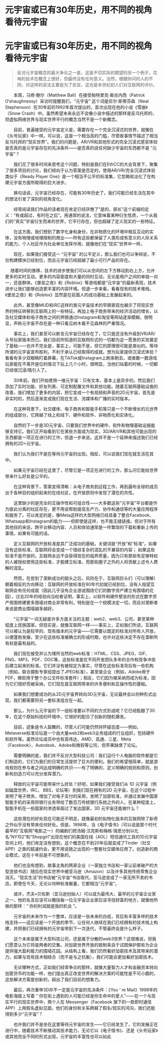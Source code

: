 # 元宇宙或已有30年历史，用不同的视角看待元宇宙


# 元宇宙或已有30年历史，用不同的视角看待元宇宙

> ​    反对元宇宙概念的最大争论之一是，这是不切实际的期望的另一个例子，花哨的技术在概念上很好，但最终没有任何意义。当然，根据你问的人的不同，对这样的说法主要是为了反驳，这也是本世纪初人们对互联网的评价。

　　本周，马修·鲍尔（Matthew Ball）在接受帕特里克·奥肖内西（Patrick O’shaughnessy）采访时提醒我们，“元宇宙” 这个词是尼尔·斯蒂芬森（Neal Stephenson）在30年前的1992年首次提出的，首次出现在他的小说《雪崩》（Snow Crash）中。虽然希望未来永远不会像小说中描述的那样是反乌托邦的，但虚拟网络世界与现实世界平行的概念当然不是一个新概念。

　　目前，普遍接受的元宇宙定义是，需要存在一个完全沉浸式的世界，就像在《头号玩家》中一样。可以说，这是一个相当高的门槛，尽管故事情节描述了相当反乌托邦的“现实世界”。我们的问题是，AR/VR和其他形式的完全沉浸式感官体验是否真的是元宇宙存在的先决条件——是否真的说任何缺少宇宙的东西都不是 “元宇宙”？

　　我们花了很多时间来思考这个问题，特别是我们在EthCC的大会背景下，聚集了很多项目的讨论，我们倾向于认为答案是否定的，使用AR/VR/完全沉浸式体验类似于《Ready Player One》是一个相当不公平的标准集，它忽略和淡化了在构建元宇宙方面所取得的巨大进步。

　　换句话说，元宇宙已经存在，可能有30年历史了，我们可能已经生活在其中的想法引发了深刻的视角变化。

　　经常阅读我们作品的读者现在肯定已经厌倦了“是的，部长”这个前缀的定义：“有或超过，有时在之后”。用通常的说法，它意味着某种衍生性质，一个从我们的“真实”宇宙衍生而来的世界，它平行存在，但也超越了定义现实的一些特征。

　　在这方面，我们想到了数字化身和身份，在非物质化的环境中相互互动的实体，没有物理或地理限制的商业——所有这些都保留了人类形成有意义的人际关系的能力，个人社区作为社会单位发挥作用，就像他们在“现实”世界中一样。

　　现在，如果我们接受这一 “元宇宙” 的公平定义，那么我们也可以争辩说，不仅构建模块已经到位，而且元宇宙已经超越了最小可行产品的存在。

　    随着时间的推移，技术的进步使我们可以从空间的左下方移动到右上方，允许更多的实时互动，更多的内容密度和大量的同时互动，无论是用户之间的单独一对一，还是群体。《堡垒之夜》和《Roblox》等游戏都是“元宇宙”的最新表现，技术进步让我们能够创造更丰富的内容环境。但退一步来看，看看现有的技术堆栈，《堡垒之夜》和《Roblox》显然是在前面人的成功基础上发展起来的。

　　此外，甚至像MUD和IRC这样的类元宇宙技术的早期表现也展示了将现实世界的特征转移到互联网上的一些特征。再加上电子商务带来的经济活动的增长，以及社交媒体和电子商务之间的界限通过Instagram和淘宝等网站逐渐模糊，很明显，声称元宇宙不存在是一种只看见树木看不见森林的严重情况。

　　事实上，我们甚至可以断言元宇宙已经存在了，它只是还没有升级到VR/AR/头号玩家版本而已。我们目前所知道的互联网形式的一切都为这一愿景的实现奠定了基础——也许不完全是，事实上，可能不是，但它的原理很可能是类似的。等待所谓的元宇宙宣布胜利，不利于承认已经取得的成就。想为玩家提供沉浸式体验？ 看看有多少双眼睛盯着屏幕，在TikTok或Instagram上刷来刷去，或者数一数游戏玩家能在不离开座位的情况下玩上几个小时，很明显，当他们站着的时候，一切都已经很沉浸/吸引人了。

　　30年前，我们开始使用一维元宇宙：只有文本，基本上是异步的。然后我们添加了实时功能、好友列表、可定制配置文件和其他功能。随着互联网基础设施的改善，我们增加了更多的内容，把它变成一个有视频和声音的2D元宇宙，首先是非实时的，然后逐渐变成我们现在生活、流媒体和广播的实时版本。

　　在这种背景下，社交媒体、电子商务和智能手机等只是一个不断增长的元世界的组成部分，它跨越了线上和线下、硬件和软件、非物质化和实体化。

　　自然的下一步是3D元宇宙，只要我们世界中的硬件、软件和物理基础设施能够支持它。我们正开始看到它在某些方面成为现实，3D/AR/VR和其他可能出现的东西都是一项正在进行的工作，但退一步来说，这并不是一个延伸来描述我们已经拥有的2D+元宇宙。

　　我们认为我们不是在等待元宇宙的出现。相反，可以说我们现在就生活在其中。

　　如果元宇宙已经在这里了，尽管它是一项正在进行的工作，那么问它能给世界带来什么好处是公平的。

　　在这种背景下，答案变得清晰：从电子商务到远程工作，再到遍布全球的成员出于各种目的组织起来的在线社区，在开放原则中发现了潜在的共性。

　　这里缺少的是完全的互操作性和可组合性——大多数这些“元宇宙”平台都是作为彼此分离的社区存在，更不用说帮助提高生产力、协作和通信等的大量应用程序和服务了。可以肯定的是，像Meta这样的大型网络已经具备了整合Facebook、Whatsapp和Instagram的能力——但即使是这样，也不能无缝链接。但对于所有其他目的来说，跨平台移动内容、人员和体验通常是一件繁琐的下载和重新上传的事情，如果有可能的话。

　　定义互联网的开放标准是其广泛成功的基础，关键词是“开放”和“标准”。如果没有这些标准，互联网将会变成一个错综复杂的混乱的不兼容的内容； 如果这些标准不是开放的，互联网永远不会获得现在的临界质量，因为只有那些有足够特权的人被授权使用这些标准，才能建立标准，而那些圈子之外的人将贡献上述令人费解的混乱。

　　然而，在尝到了垄断成功的甜头之后，风险在于，互联网巨头们（可以理解）朝着相反的方向移动：互联网的开放标准在90年代初就已经到位，没有人指望互联网会有任何成就（因此几乎没有企业游说围绕它们的数字资产建立有围墙的花园），过去20年的经验向当权者证明，事实上，以软件和硬件壁垒的形式在数字资产周围修建更多围墙对商业非常有利，特别是在一个规模决定一切，而且对垄断者来说是商业围墙越多越好。

　　“元宇宙”一词无疑是许多方面关注的主题：web2、web3、公司，甚至某种程度上民族国家。但现实是，就像互联网一样——事实上，正如我们所说，互联网可以被认为是较早的、现有版本的元宇宙——它需要以既定的标准对所有人开放，以便蓬勃发展，至少在这些标准被确立的形成时期，也许对这些决定不存在垄断所有权是最有益的。

　　我们现在接受并认为理所当然的web标准：HTML、CSS、JPEG、GIF、PNG、MP3、PDF、DOC等，这些标准是在不同开发团队多年的合作和竞争冲突后建立起来的标准。它们并没有被规定为事实，尽管在这些标准背后有一些机构（例如，联合摄影专家组提出了JPEG标准），甚至是企业（例如，Adobe用于PDF，微软用于整个办公文件标准套件）；相反，它们因为被采纳而成为标准，因为它们很好而被采纳，它们现在是互联网带来的许多便利和互操作性的基础。

　　如果我们想要成功的从2D元宇宙界转向3D元宇宙，无论最终会以何种形式出现，我们都需要将另一套标准组合在一起。

　　那么，为什么元宇宙的下一组标准要以不同的方式形成呢？它已经酝酿了30年，在这个原始科技的环境中，它很好的配合了创新的随机爆发。

　　目前，迹象是令人鼓舞的，尽管人们可能仍然持怀疑态度——例如，Metaverse标准论坛是一个由大量web2和web3业务组成的行业组织，包括硬件和软件等。虽然论坛成员中也有英伟达、AMD、高通、三星、Meta（Facebook）、Autodesk、Adobe和微软等公司，但苹果缺席了论坛。

　　需要明确的是，我们并不反对大型科技公司：我们运行个人电脑的软件都是它们制造的，它们为我们的日常生活提供了巨大的便利。我们的希望很简单，就是游戏规则在参与者之间达成明确的共识——有了明确的、定义明确的规则和原则，创新和创造力可以充分发挥潜力。

　　释放的元宇宙可能带来什么好处？好吧，如果我们接受我们从 1D 元宇宙（例如磁盘世界，IRC， BBS，论坛等）到我们现在拥有的2D 元宇宙，在这个过程中发明了电子商务，增加了对电子支付的采用，发明了加密标准，并通过发展中国家智能手机的采用将银行业务带给了数百万传统银行系统之外的人，在某种程度上，智能手机在一些国家的渗透率超过了发达国家，3D 元宇宙还能做什么？

　　这些潜在的好处现在可能还不明显，就像最初的拟物化版本的互联网除了新奇之外似乎没有带来任何好处。但是，1998年，当《电子情书》（可以说是那个时代最早的“互联网”电影之一）的编剧们把汤姆·汉克斯和梅格·瑞恩分别以化名“NY152”和“Shopgirl”出现在他们的美国在线（AOL）短信通讯工具的1D元宇宙空间上时，他们肯定没有想到，这个概念在不到20年后就变成了Tinder（社交APP）之类的超速约会，更不用说随之出现的一整套社交媒体应用了。创造新的商业模式，这在十年前是不可想象的。

　　他们也没有想到，故事主角的两家企业（一家独立书店和一家让前者破产的大型连锁书店）随后在现实世界中被亚马逊（Amazon）以及许多其他传统零售企业消灭。“现实生活”的书店被“元宇宙”书店取代，亚马逊变成了一家无所不卖的书店，即使在今天，无论以何种标准衡量，它都相当“元宇宙”。

　　或许，杰夫•贝佐斯（亚马逊创始人）可以成为最伟大、最早的元宇宙企业家之一，他的名言应该可以概括每一位元宇宙企业家应该寻找财富的地方，就像他所做的那样：“ 你的利润就是我的机会 ”。

　　元宇宙的未来作为一个整体，应该是一张未来的白纸，背后有丰富多样的技术栈支持——这应该是一个开放的季节，让任何人继续在我们已经拥有的技术栈上构建，并把我们已经拥有的元宇宙带到下一次迭代，不管最终会是什么样子。

　　这个未来是属于大型科技公司，还是属于分散的web3世界？这很难说，但我们愿意认为它将是两者的交集。对加密世界开放的抵制来自于试图保护那些为企业提供强大盈利能力的围墙花园。从结构上看，我们仍然看好加密技术及其带来的潜力，如果与现有技术相结合（而不是与之抗衡），我们可能会更加看好加密技术。

　　无论哪种方式，正如我们经常争论的那样，就像大量智力人才和金融资本转向加密货币的功能一样，他们提出真正改变世界的解决方案的可能性是不可小觑的，这些解决方案是创新的，超出了我们目前的想象力。

　　最后，再次重申3D并不一定是元宇宙的先决条件：《You ‘ re Mail》1998年的电影海报上写着 “ 你在街上遇到的人可能已经是你生命中的爱人”——在一个与现实平行的现实世界中，两个人在 Messenger（Facebook 旗下的一款即时通信APP）上用假名虚拟见面，他们的身份和关系跨越了假名/现实的鸿沟，我们还能得到多少“元宇宙”？

　　也许我们并不是坐在这里等待元宇宙的发生——它已经发生了，它的发展正在进行中，随着技术不断推动其技术能力，无论它以《电子情书》、还是《头号玩家》或其他完全不同的形式出现，元宇宙的丰富性也可以如此

